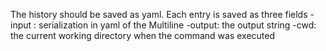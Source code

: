 The history should be saved as yaml.
Each entry is saved as three fields
   -input : serialization in yaml of the Multiline 
   -output: the output string 
   -cwd: the current working directory when the command was executed
